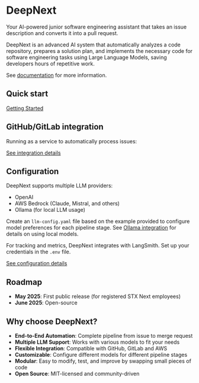 # DeepNext

Your AI-powered junior software engineering assistant that takes an issue description and converts it into a pull request.

DeepNext is an advanced AI system that automatically analyzes a code repository, prepares a solution plan, and implements the necessary code for software engineering tasks using Large Language Models, saving developers hours of repetitive work.

See [documentation](https://stxnext.github.io/deep-next/) for more information.

## Quick start

[Getting Started](https://stxnext.github.io/deep-next/getting-started.html)

## GitHub/GitLab integration

Running as a service to automatically process issues:

[See integration details](https://stxnext.github.io/deep-next/integration.html)

## Configuration

DeepNext supports multiple LLM providers:
- OpenAI
- AWS Bedrock (Claude, Mistral, and others)
- Ollama (for local LLM usage)

Create an `llm-config.yaml` file based on the example provided to configure model preferences for each pipeline stage. See [Ollama integration](docs/ollama-integration.md) for details on using local models.

For tracking and metrics, DeepNext integrates with LangSmith. Set up your credentials in the `.env` file.

[See configuration details](https://stxnext.github.io/deep-next/configuration.html)

## Roadmap

- **May 2025**: First public release (for registered STX Next employees)
- **June 2025**: Open-source

## Why choose DeepNext?

- **End-to-End Automation**: Complete pipeline from issue to merge request
- **Multiple LLM Support**: Works with various models to fit your needs
- **Flexible Integration**: Compatible with GitHub, GitLab and AWS
- **Customizable**: Configure different models for different pipeline stages
- **Modular**: Easy to modify, test, and improve by swapping small pieces of code
- **Open Source**: MIT-licensed and community-driven
